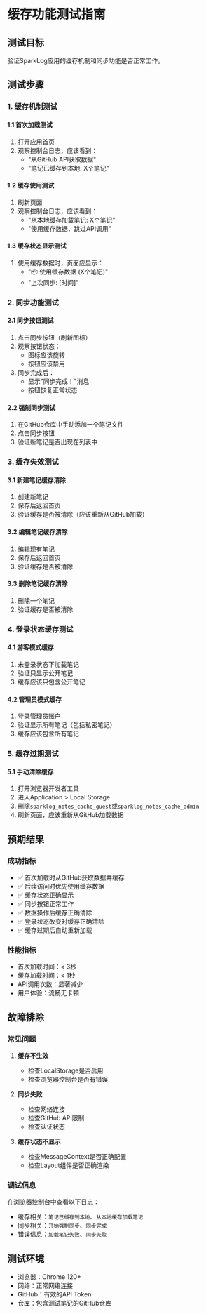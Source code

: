 # 缓存功能测试指南

## 测试目标

验证SparkLog应用的缓存机制和同步功能是否正常工作。

## 测试步骤

### 1. 缓存机制测试

#### 1.1 首次加载测试
1. 打开应用首页
2. 观察控制台日志，应该看到：
   - "从GitHub API获取数据"
   - "笔记已缓存到本地: X个笔记"

#### 1.2 缓存使用测试
1. 刷新页面
2. 观察控制台日志，应该看到：
   - "从本地缓存加载笔记: X个笔记"
   - "使用缓存数据，跳过API调用"

#### 1.3 缓存状态显示测试
1. 使用缓存数据时，页面应显示：
   - "📦 使用缓存数据 (X个笔记)"
   - "上次同步: [时间]"

### 2. 同步功能测试

#### 2.1 同步按钮测试
1. 点击同步按钮（刷新图标）
2. 观察按钮状态：
   - 图标应该旋转
   - 按钮应该禁用
3. 同步完成后：
   - 显示"同步完成！"消息
   - 按钮恢复正常状态

#### 2.2 强制同步测试
1. 在GitHub仓库中手动添加一个笔记文件
2. 点击同步按钮
3. 验证新笔记是否出现在列表中

### 3. 缓存失效测试

#### 3.1 新建笔记缓存清除
1. 创建新笔记
2. 保存后返回首页
3. 验证缓存是否被清除（应该重新从GitHub加载）

#### 3.2 编辑笔记缓存清除
1. 编辑现有笔记
2. 保存后返回首页
3. 验证缓存是否被清除

#### 3.3 删除笔记缓存清除
1. 删除一个笔记
2. 验证缓存是否被清除

### 4. 登录状态缓存测试

#### 4.1 游客模式缓存
1. 未登录状态下加载笔记
2. 验证只显示公开笔记
3. 缓存应该只包含公开笔记

#### 4.2 管理员模式缓存
1. 登录管理员账户
2. 验证显示所有笔记（包括私密笔记）
3. 缓存应该包含所有笔记

### 5. 缓存过期测试

#### 5.1 手动清除缓存
1. 打开浏览器开发者工具
2. 进入Application > Local Storage
3. 删除`sparklog_notes_cache_guest`或`sparklog_notes_cache_admin`
4. 刷新页面，应该重新从GitHub加载数据

## 预期结果

### 成功指标
- ✅ 首次加载时从GitHub获取数据并缓存
- ✅ 后续访问时优先使用缓存数据
- ✅ 缓存状态正确显示
- ✅ 同步按钮正常工作
- ✅ 数据操作后缓存正确清除
- ✅ 登录状态改变时缓存正确清除
- ✅ 缓存过期后自动重新加载

### 性能指标
- 首次加载时间：< 3秒
- 缓存加载时间：< 1秒
- API调用次数：显著减少
- 用户体验：流畅无卡顿

## 故障排除

### 常见问题

1. **缓存不生效**
   - 检查LocalStorage是否启用
   - 检查浏览器控制台是否有错误

2. **同步失败**
   - 检查网络连接
   - 检查GitHub API限制
   - 检查认证状态

3. **缓存状态不显示**
   - 检查MessageContext是否正确配置
   - 检查Layout组件是否正确渲染

### 调试信息

在浏览器控制台中查看以下日志：
- 缓存相关：`笔记已缓存到本地`、`从本地缓存加载笔记`
- 同步相关：`开始强制同步`、`同步完成`
- 错误信息：`加载笔记失败`、`同步失败`

## 测试环境

- 浏览器：Chrome 120+
- 网络：正常网络连接
- GitHub：有效的API Token
- 仓库：包含测试笔记的GitHub仓库 